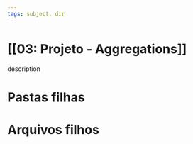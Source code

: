 ```yaml
---
tags: subject, dir
---
```


# [[03: Projeto - Aggregations]]

description

# Pastas filhas



# Arquivos filhos



